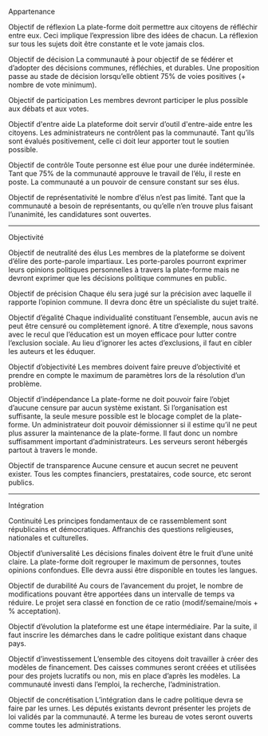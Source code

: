 Appartenance

Objectif de réflexion
La plate-forme doit permettre aux citoyens de réfléchir entre eux. Ceci implique l’expression libre des idées de chacun. La réflexion sur tous les sujets doit être constante et le vote jamais clos.

Objectif de décision
La communauté à pour objectif de se fédérer et d’adopter des décisions communes, réfléchies, et durables. Une proposition passe au stade de décision lorsqu’elle obtient 75% de voies positives (+ nombre de vote minimum). 

Objectif de participation
Les membres devront participer le plus possible aux débats et aux votes.

Objectif d'entre aide
La plateforme doit servir d’outil d'entre-aide entre les citoyens. Les administrateurs ne contrôlent pas la communauté. Tant qu’ils sont évalués positivement, celle ci doit leur apporter tout le soutien possible.

Objectif de contrôle
Toute personne est élue pour une durée indéterminée. Tant que 75% de la communauté approuve le travail de l’élu, il reste en poste. La communauté a un pouvoir de censure constant sur ses élus. 

Objectif de représentativité
le nombre d’élus n’est pas limité. Tant que la communauté a besoin de représentants, ou qu’elle n’en trouve plus faisant l’unanimité, les candidatures sont ouvertes.


---


Objectivité

Objectif de neutralité des élus
Les membres de la plateforme se doivent d’élire des porte-parole impartiaux. Les porte-paroles pourront exprimer leurs opinions politiques personnelles à travers la plate-forme mais ne devront exprimer que les décisions politique communes en public.

Objectif de précision
Chaque élu sera jugé sur la précision avec laquelle il rapporte l’opinion commune. Il devra donc être un spécialiste du sujet traité.

Objectif d’égalité
Chaque individualité constituant l’ensemble, aucun avis ne peut être censuré ou complètement ignoré. A titre d’exemple, nous savons avec le recul que l’éducation est un moyen efficace pour lutter contre l’exclusion sociale. Au lieu d’ignorer les actes d’exclusions, il faut en cibler les auteurs et les éduquer.

Objectif d’objectivité
Les membres doivent faire preuve d’objectivité et prendre en compte le maximum de paramètres lors de la résolution d’un problème.

Objectif d’indépendance
La plate-forme ne doit pouvoir faire l’objet d’aucune censure par aucun système existant. Si l’organisation est suffisante, la seule mesure possible est le blocage complet de la plate-forme. Un administrateur doit pouvoir démissionner si il estime qu’il ne peut plus assurer la maintenance de la plate-forme. Il faut donc un nombre suffisamment important d’administrateurs. 
Les serveurs seront hébergés partout à travers le monde.

Objectif de transparence
Aucune censure et aucun secret ne peuvent exister. Tous les comptes financiers, prestataires, code source, etc seront publics.


---


Intégration

Continuité
Les principes fondamentaux de ce rassemblement sont républicains et démocratiques. Affranchis des questions religieuses, nationales et culturelles.

Objectif d’universalité
Les décisions finales doivent être le fruit d’une unité claire. La plate-forme doit regrouper le maximum de personnes, toutes opinions confondues. Elle devra aussi être disponible en toutes les langues.

Objectif de durabilité
Au cours de l’avancement du projet, le nombre de modifications pouvant être apportées dans un intervalle de temps va réduire. Le projet sera classé en fonction de ce ratio (modif/semaine/mois + % acceptation).

Objectif d’évolution
la plateforme est une étape intermédiaire. Par la suite, il faut inscrire les démarches dans le cadre politique existant dans chaque pays. 

Objectif d’investissement
L’ensemble des citoyens doit travailler à créer des modèles de financement. Des caisses communes seront créées et utilisées pour des projets lucratifs ou non, mis en place d’après les modèles. La communauté investi dans l’emploi, la recherche, l’administration.

Objectif de concrétisation
L’intégration dans le cadre politique devra se faire par les urnes. Les députés existants devront présenter les projets de loi validés par la communauté. A terme les bureau de votes seront ouverts comme toutes les administrations.
